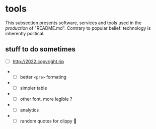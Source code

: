 # tools 

This subsection presents software, services and tools used in the *production* of "README.md". Contrary to popular belief: technology is inherently political.

## stuff to do sometimes
* [ ] http://2022.copyright.rip
* * [ ] better `<pre>` formating
* * [ ] simpler table
* * [ ] other font, more legible ?
* * [ ] analytics
* * [ ] random quotes for clippy 📎
